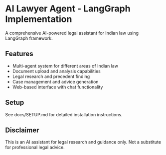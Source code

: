 # AI Lawyer Agent - LangGraph Implementation

A comprehensive AI-powered legal assistant for Indian law using LangGraph framework.

## Features
- Multi-agent system for different areas of Indian law
- Document upload and analysis capabilities
- Legal research and precedent finding
- Case management and advice generation
- Web-based interface with chat functionality

## Setup
See docs/SETUP.md for detailed installation instructions.

## Disclaimer
This is an AI assistant for legal research and guidance only. Not a substitute for professional legal advice.

